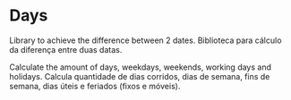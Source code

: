 # Days
Library to achieve the difference between 2 dates.
Biblioteca para cálculo da diferença entre duas datas.

Calculate the amount of days, weekdays, weekends, working days and holidays.
Calcula quantidade de dias corridos, dias de semana, fins de semana, dias úteis e feriados (fixos e móveis).
